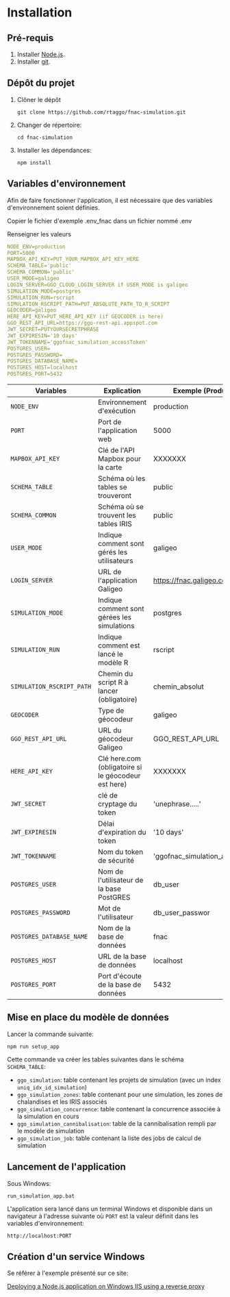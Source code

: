# Installation

## Pré-requis

1.  Installer [Node.js](https://nodejs.org/en/).
1.  Installer [git](https://git-scm.com/).

## Dépôt du projet

1.  Clôner le dépôt

        git clone https://github.com/rtaggo/fnac-simulation.git

1.  Changer de répertoire:

        cd fnac-simulation

1.  Installer les dépendances:

        npm install

## Variables d'environnement

Afin de faire fonctionner l'application, il est nécessaire que des variables d'environnement soient définies.

Copier le fichier d'exemple .env_fnac dans un fichier nommé .env

Renseigner les valeurs

```yaml
NODE_ENV=production
PORT=5000
MAPBOX_API_KEY=PUT_YOUR_MAPBOX_API_KEY_HERE
SCHEMA_TABLE='public'
SCHEMA_COMMON='public'
USER_MODE=galigeo
LOGIN_SERVER=GGO_CLOUD_LOGIN_SERVER if USER_MODE is galigeo
SIMULATION_MODE=postgres
SIMULATION_RUN=rscript
SIMULATION_RSCRIPT_PATH=PUT_ABSOLUTE_PATH_TO_R_SCRIPT
GEOCODER=galigeo
HERE_API_KEY=PUT_HERE_API_KEY (if GEOCODER is here)
GGO_REST_API_URL=https://ggo-rest-api.appspot.com
JWT_SECRET=PUTYOURSECRETPHRASE
JWT_EXPIRESIN='10 days'
JWT_TOKENNAME='ggofnac_simulation_accessToken'
POSTGRES_USER=
POSTGRES_PASSWORD=
POSTGRES_DATABASE_NAME=
POSTGRES_HOST=localhost
POSTGRES_PORT=5432
```

| Variables                 | Explication                                         | Exemple (Production)             |
| ------------------------- | --------------------------------------------------- | -------------------------------- |
| `NODE_ENV`                | Environnement d'exécution                           | production                       |
| `PORT`                    | Port de l'application web                           | 5000                             |
| `MAPBOX_API_KEY`          | Clé de l'API Mapbox pour la carte                   | XXXXXXX                          |
| `SCHEMA_TABLE`            | Schéma où les tables se trouveront                  | public                           |
| `SCHEMA_COMMON`           | Schéma où se trouvent les tables IRIS               | public                           |
| `USER_MODE`               | Indique comment sont gérés les utilisateurs         | galigeo                          |
| `LOGIN_SERVER`            | URL de l'application Galigeo                        | https://fnac.galigeo.com         |
| `SIMULATION_MODE`         | Indique comment sont gérées les simulations         | postgres                         |
| `SIMULATION_RUN`          | Indique comment est lancé le modèle R               | rscript                          |
| `SIMULATION_RSCRIPT_PATH` | Chemin du script R à lancer (obligatoire)           | chemin_absolut                   |
| `GEOCODER`                | Type de géocodeur                                   | galigeo                          |
| `GGO_REST_API_URL`        | URL du géocodeur Galigeo                            | GGO_REST_API_URL                 |
| `HERE_API_KEY`            | Clé here.com (obligatoire si le géocodeur est here) | XXXXXXX                          |
| `JWT_SECRET`              | clé de cryptage du token                            | 'unephrase.....'                 |
| `JWT_EXPIRESIN`           | Délai d'expiration du token                         | '10 days'                        |
| `JWT_TOKENNAME`           | Nom du token de sécurité                            | 'ggofnac_simulation_accessToken' |
| `POSTGRES_USER`           | Nom de l'utilisateur de la base PostGRES            | db_user                          |
| `POSTGRES_PASSWORD`       | Mot de l'utilisateur                                | db_user_passwor                  |
| `POSTGRES_DATABASE_NAME`  | Nom de la base de données                           | fnac                             |
| `POSTGRES_HOST`           | URL de la base de données                           | localhost                        |
| `POSTGRES_PORT`           | Port d'écoute de la base de données                 | 5432                             |

## Mise en place du modèle de données

Lancer la commande suivante:

    npm run setup_app

Cette commande va créer les tables suivantes dans le schéma `SCHEMA_TABLE`:

- `ggo_simulation`: table contenant les projets de simulation (avec un index `uniq_idx_id_simulation`)
- `ggo_simulation_zones`: table contenant pour une simulation, les zones de chalandises et les IRIS associés
- `ggo_simulation_concurrence`: table contenant la concurrence associée à la simulation en cours
- `ggo_simulation_cannibalisation`: table de la cannibalisation rempli par le modèle de simulation
- `ggo_simulation_job`: table contenant la liste des jobs de calcul de simulation

## Lancement de l'application

Sous Windows:

    run_simulation_app.bat

L'application sera lancé dans un terminal Windows et disponible dans un navigateur à l'adresse suivante où `PORT` est la valeur définit dans les variables d'environnement:

    http://localhost:PORT

## Création d'un service Windows

Se référer à l'exemple présenté sur ce site:

[Deploying a Node.js application on Windows IIS using a reverse proxy](https://alex.domenici.net/archive/deploying-a-node-js-application-on-windows-iis-using-a-reverse-proxy)
